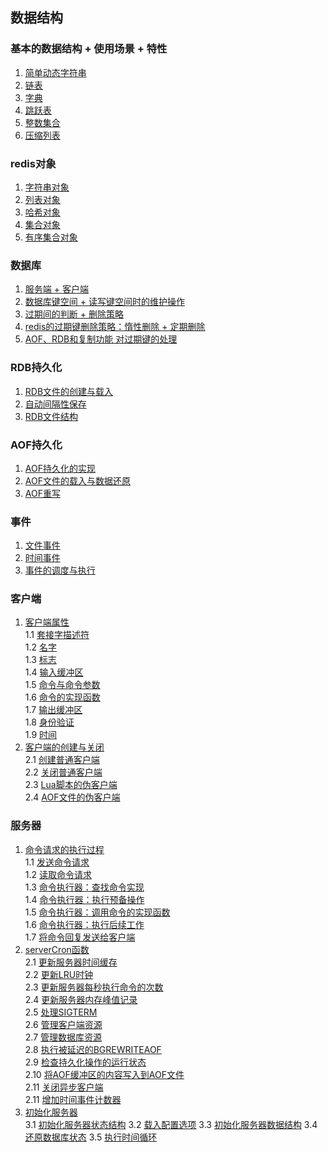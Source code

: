 ## 数据结构

### 基本的数据结构 + 使用场景 + 特性
1. [简单动态字符串](doc/简单动态字符串.md)
2. [链表](doc/链表.md)
3. [字典](doc/字典.md)
4. [跳跃表](doc/跳跃表.md)
5. [整数集合](doc/整数集合.md)
6. [压缩列表](doc/压缩列表.md)

### redis对象
1. [字符串对象](doc/Redis对象.md#string)
2. [列表对象](doc/Redis对象.md#list)
3. [哈希对象](doc/Redis对象.md#hash)
4. [集合对象](doc/Redis对象.md#set)
5. [有序集合对象](doc/Redis对象.md#zset)

### 数据库
1. [服务端 + 客户端](doc/数据库.md#服务器+客户端)
2. [数据库键空间 + 读写键空间时的维护操作](doc/数据库.md#数据库键空间)
3. [过期间的判断 + 删除策略](doc/数据库.md#过期键)
4. [redis的过期键删除策略：惰性删除 + 定期删除](doc/数据库.md#redis的过期键删除策略)
5. [AOF、RDB和复制功能 对过期键的处理](doc/数据库.md#AOF、RDB和复制功能对过期键的处理)

### RDB持久化
1. [RDB文件的创建与载入](doc/RDB持久化.md#RDB文件的创建与载入)
2. [自动间隔性保存](doc/RDB持久化.md#自动间隔性保存)
3. [RDB文件结构](doc/RDB持久化.md#RDB文件结构)

### AOF持久化
1. [AOF持久化的实现](doc/AOF持久化.md#AOF持久化的实现)
2. [AOF文件的载入与数据还原](doc/AOF持久化.md#AOF文件的载入与数据还原)
3. [AOF重写](doc/AOF持久化.md#AOF重写)

### 事件
1. [文件事件](doc/事件.md#文件事件)
2. [时间事件](doc/事件.md#时间事件)
3. [事件的调度与执行](doc/事件.md#事件的调度与执行)

### 客户端
1. [客户端属性](doc/客户端.md#客户端属性)  
    1.1 [套接字描述符](doc/客户端.md#套接字描述符)  
    1.2 [名字](doc/客户端.md#名字)  
    1.3 [标志](doc/客户端.md#标志)  
    1.4 [输入缓冲区](doc/客户端.md#输入缓冲区)  
    1.5 [命令与命令参数](doc/客户端.md#命令与命令参数)  
    1.6 [命令的实现函数](doc/客户端.md#命令的实现函数)  
    1.7 [输出缓冲区](doc/客户端.md#输出缓冲区)  
    1.8 [身份验证](doc/客户端.md#身份验证)  
    1.9 [时间](doc/客户端.md#时间)  
2. [客户端的创建与关闭](doc/客户端.md#客户端的创建与关闭)  
    2.1 [创建普通客户端](doc/客户端.md#创建普通客户端)  
    2.2 [关闭普通客户端](doc/客户端.md#关闭普通客户端)  
    2.3 [Lua脚本的伪客户端](doc/客户端.md#Lua脚本的伪客户端)   
    2.4 [AOF文件的伪客户端](doc/客户端.md#AOF文件的伪客户端)   

### 服务器
1. [命令请求的执行过程](doc/数据库.md#命令请求的执行过程)  
    1.1 [发送命令请求](doc/数据库.md#发送命令请求)  
    1.2 [读取命令请求](doc/数据库.md#读取命令请求)  
    1.3 [命令执行器：查找命令实现](doc/数据库.md#命令执行器：查找命令实现)  
    1.4 [命令执行器：执行预备操作](doc/数据库.md#命令执行器：执行预备操作)  
    1.5 [命令执行器：调用命令的实现函数](doc/数据库.md#调用命令的实现函数)  
    1.6 [命令执行器：执行后续工作](doc/数据库.md#执行后续工作)  
    1.7 [将命令回复发送给客户端](doc/数据库.md#将命令回复发送给客户端)  
2. [serverCron函数](doc/数据库.md#serverCron函数)  
    2.1 [更新服务器时间缓存](doc/数据库.md#更新服务器时间缓存)  
    2.2 [更新LRU时钟](doc/数据库.md#更新LRU时钟)  
    2.3 [更新服务器每秒执行命令的次数](doc/数据库.md#更新服务器每秒执行命令的次数)  
    2.4 [更新服务器内存峰值记录](doc/数据库.md#更新服务器内存峰值记录)  
    2.5 [处理SIGTERM](doc/数据库.md#处理SIGTERM)  
    2.6 [管理客户端资源](doc/数据库.md#管理客户端资源)  
    2.7 [管理数据库资源](doc/数据库.md#管理数据库资源)  
    2.8 [执行被延迟的BGREWRITEAOF](doc/数据库.md#执行被延迟的BGREWRITEAOF)  
    2.9 [检查持久化操作的运行状态](doc/数据库.md#检查持久化操作的运行状态)  
    2.10 [将AOF缓冲区的内容写入到AOF文件](doc/数据库.md#将AOF缓冲区的内容写入到AOF文件)  
    2.11 [关闭异步客户端](doc/数据库.md#关闭异步客户端)  
    2.11 [增加时间事件计数器](doc/数据库.md#增加时间事件计数器)  
3. [初始化服务器](doc/数据库.md#初始化服务器)  
    3.1 [初始化服务器状态结构](doc/数据库.md#初始化服务器状态结构) 
    3.2 [载入配置选项](doc/数据库.md#载入配置选项) 
    3.3 [初始化服务器数据结构](doc/数据库.md#初始化服务器数据结构) 
    3.4 [还原数据库状态](doc/数据库.md#还原数据库状态) 
    3.5 [执行时间循环](doc/数据库.md#执行时间循环) 


